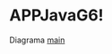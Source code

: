 # APPJavaG6!

Diagrama
[main](https://user-images.githubusercontent.com/101165561/171085551-f1cf3cd4-f975-4402-a93f-9c1a3a7e2c79.png)

